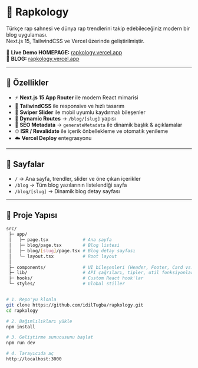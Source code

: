 # 🎤 Rapkology

Türkçe rap sahnesi ve dünya rap trendlerini takip edebileceğiniz modern bir blog uygulaması.  
Next.js 15, TailwindCSS ve Vercel üzerinde geliştirilmiştir.

🔗 **Live Demo HOMEPAGE:** [rapkology.vercel.app](https://vercel.com/idil-tugbas-projects/rapkology)  
🔗 **BLOG:** [rapkology.vercel.app](https://vercel.com/idil-tugbas-projects/rapkology/blog)

---

## 🚀 Özellikler

- ⚡ **Next.js 15 App Router** ile modern React mimarisi
- 🎨 **TailwindCSS** ile responsive ve hızlı tasarım
- 📱 **Swiper Slider** ile mobil uyumlu kaydırmalı bileşenler
- 🔎 **Dynamic Routes** → `/blog/[slug]` yapısı
- 📝 **SEO Metadata** → `generateMetadata` ile dinamik başlık & açıklamalar
- ⏱ **ISR / Revalidate** ile içerik önbellekleme ve otomatik yenileme
- ☁️ **Vercel Deploy** entegrasyonu

---

## 📂 Sayfalar

- `/` → Ana sayfa, trendler, slider ve öne çıkan içerikler
- `/blog` → Tüm blog yazılarının listelendiği sayfa
- `/blog/[slug]` → Dinamik blog detay sayfası

---

## 📂 Proje Yapısı

```bash
src/
 ├─ app/
 │   ├─ page.tsx             # Ana sayfa
 │   ├─ blog/page.tsx        # Blog listesi
 │   ├─ blog/[slug]/page.tsx # Blog detay sayfası
 │   └─ layout.tsx           # Root layout
 │
 ├─ components/              # UI bileşenleri (Header, Footer, Card vs.)
 ├─ lib/                     # API çağrıları, tipler, util fonksiyonlar
 ├─ hooks/                   # Custom React hook'lar
 └─ styles/                  # Global stiller


# 1. Repo'yu klonla
git clone https://github.com/idilTugba/rapkology.git
cd rapkology

# 2. Bağımlılıkları yükle
npm install

# 3. Geliştirme sunucusunu başlat
npm run dev

# 4. Tarayıcıda aç
http://localhost:3000
```
